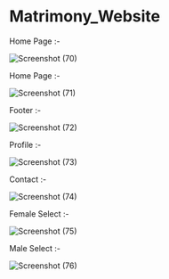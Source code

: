 # Matrimony_Website


Home Page :-

![Screenshot (70)](https://github.com/pratikbm44/Matrimony_Website/assets/96280945/715d289f-1283-4147-aaa1-a775fbdca13d)

Home Page :-

![Screenshot (71)](https://github.com/pratikbm44/Matrimony_Website/assets/96280945/4cf6d913-d06f-4b44-9965-57cea374abb7)

Footer :-

![Screenshot (72)](https://github.com/pratikbm44/Matrimony_Website/assets/96280945/b611fd3b-5353-4e29-8fc4-9a9174321133)

Profile :-

![Screenshot (73)](https://github.com/pratikbm44/Matrimony_Website/assets/96280945/424944c0-45c4-4222-814e-a61dd13d10bc)

Contact :-

![Screenshot (74)](https://github.com/pratikbm44/Matrimony_Website/assets/96280945/976d60f6-b3f9-4ef9-a0f6-cc671e06a8c8)

Female Select :-

![Screenshot (75)](https://github.com/pratikbm44/Matrimony_Website/assets/96280945/5d451933-22bc-43be-8523-6c86e2c9871f)

Male Select :-

![Screenshot (76)](https://github.com/pratikbm44/Matrimony_Website/assets/96280945/228cc9be-fa41-41cd-9479-ab8a29134942)
